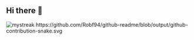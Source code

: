 ## Hi there 👋

<img src="https://github-readme-streak-stats.herokuapp.com/?user=Robf94&theme=tokyonight" alt="mystreak"/>
https://github.com/Robf94/github-readme/blob/output/github-contribution-snake.svg

<!--
**Robf94/Robf94** is a ✨ _special_ ✨ repository because its `README.md` (this file) appears on your GitHub profile.

Here are some ideas to get you started:

- 🔭 I’m currently working on ...
- 🌱 I’m currently learning ...
- 👯 I’m looking to collaborate on ...
- 🤔 I’m looking for help with ...
- 💬 Ask me about ...
- 📫 How to reach me: ...
- 😄 Pronouns: ...
- ⚡ Fun fact: ...
-->
